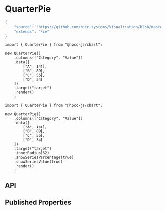 # QuarterPie

```meta
{
    "source": "https://github.com/hpcc-systems/Visualization/blob/master/packages/chart/src/QuarterPie.ts#L3",
    "extends": "Pie"
}
```

```sample-code
import { QuarterPie } from "@hpcc-js/chart";

new QuarterPie()
    .columns(["Category", "Value"])
    .data([
        ["A", 144],
        ["B", 89],
        ["C", 55],
        ["D", 34]
    ])
    .target("target")
    .render()
    ;
```
```sample-code
import { QuarterPie } from "@hpcc-js/chart";

new QuarterPie()
    .columns(["Category", "Value"])
    .data([
        ["A", 144],
        ["B", 89],
        ["C", 55],
        ["D", 34]
    ])
    .target("target")
    .innerRadius(62)
    .showSeriesPercentage(true)
    .showSeriesValue(true)
    .render()
    ;
```

## API

## Published Properties
```@hpcc-js/chart:QuarterPie
```
